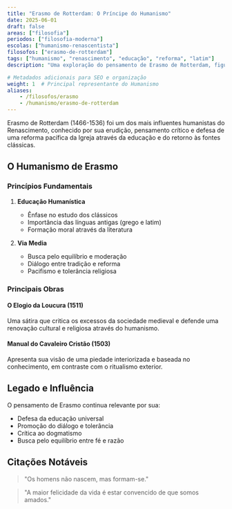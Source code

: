 ```yaml
---
title: "Erasmo de Rotterdam: O Príncipe do Humanismo"
date: 2025-06-01
draft: false
areas: ["filosofia"]
periodos: ["filosofia-moderna"]
escolas: ["humanismo-renascentista"]
filosofos: ["erasmo-de-rotterdam"]
tags: ["humanismo", "renascimento", "educação", "reforma", "latim"]
description: "Uma exploração do pensamento de Erasmo de Rotterdam, figura central do Humanismo Renascentista e sua influência na educação e reforma religiosa."

# Metadados adicionais para SEO e organização
weight: 1  # Principal representante do Humanismo
aliases:
    - /filosofos/erasmo
    - /humanismo/erasmo-de-rotterdam
---
```


Erasmo de Rotterdam (1466-1536) foi um dos mais influentes humanistas do Renascimento, conhecido por sua erudição, pensamento crítico e defesa de uma reforma pacífica da Igreja através da educação e do retorno às fontes clássicas.

## O Humanismo de Erasmo

### Princípios Fundamentais

1. **Educação Humanística**
   - Ênfase no estudo dos clássicos
   - Importância das línguas antigas (grego e latim)
   - Formação moral através da literatura

2. **Via Media**
   - Busca pelo equilíbrio e moderação
   - Diálogo entre tradição e reforma
   - Pacifismo e tolerância religiosa

### Principais Obras

#### O Elogio da Loucura (1511)
Uma sátira que critica os excessos da sociedade medieval e defende uma renovação cultural e religiosa através do humanismo.

#### Manual do Cavaleiro Cristão (1503)
Apresenta sua visão de uma piedade interiorizada e baseada no conhecimento, em contraste com o ritualismo exterior.

## Legado e Influência

O pensamento de Erasmo continua relevante por sua:
- Defesa da educação universal
- Promoção do diálogo e tolerância
- Crítica ao dogmatismo
- Busca pelo equilíbrio entre fé e razão

## Citações Notáveis

> "Os homens não nascem, mas formam-se."

> "A maior felicidade da vida é estar convencido de que somos amados."
